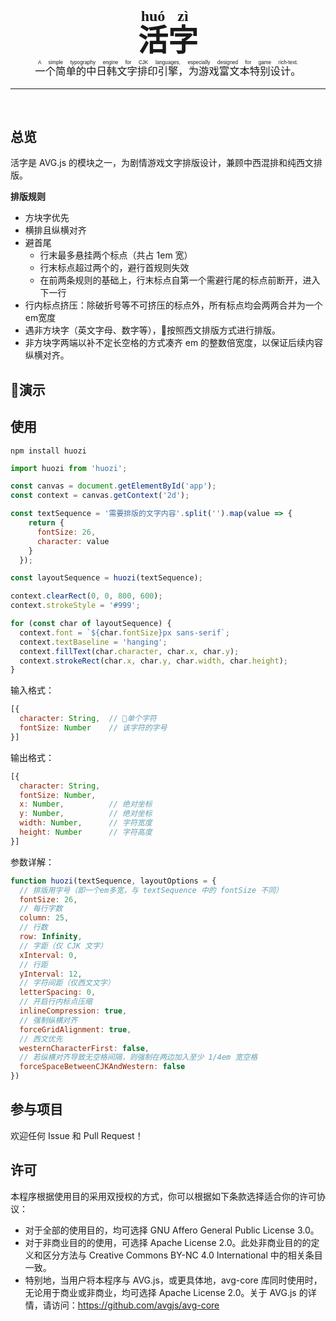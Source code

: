 <h1 align="center" style="    font-family: STSong, SimSun, serif; border: none; font-size: 48px; margin-bottom: 0;">
  <ruby>活<rt>huó</rt>字<rt>zì</rt></ruby>
</h1>
<h3 align="center" style="font-family: 'PingFang SC', 'Microsoft Yahei', sans-serif; font-style: normal; margin-top: 0; font-weight: 400;">
  <ruby>一个简单的中日韩文字排印引擎，为游戏富文本特别设计。<rt>A simple typography engine for CJK languages, especially designed for game rich-text.</rt></ruby>
</h3>

<hr>

<p align="center">
<img src="https://img.shields.io/npm/v/huozi.svg?style=flat-square" alt="" />
<img src="https://img.shields.io/badge/ES-2015%2B-yellow.svg?style=flat-square" alt="" />
<img src="https://img.shields.io/github/issues/icemic/huozi.js.svg?style=flat-square" alt="" />
<a href="#License"><img src="https://img.shields.io/badge/license-AGPL--3.0%20or%20Apache--2.0-blue.svg?style=flat-square" alt="" /></a>
<a href="#License"><img src="https://img.shields.io/badge/demo-online-ff6600.svg?style=flat-square" alt="" /></a>
</p> 

## 总览

活字是 AVG.js 的模块之一，为剧情游戏文字排版设计，兼顾中西混排和纯西文排版。

**排版规则**

- 方块字优先
- 横排且纵横对齐
- 避首尾
  - 行末最多悬挂两个标点（共占 1em 宽）
  - 行末标点超过两个的，避行首规则失效
  - 在前两条规则的基础上，行末标点自第一个需避行尾的标点前断开，进入下一行
- 行内标点挤压：除破折号等不可挤压的标点外，所有标点均会两两合并为一个em宽度
- 遇非方块字（英文字母、数字等），按照西文排版方式进行排版。
- 非方块字两端以补不定长空格的方式凑齐 em 的整数倍宽度，以保证后续内容纵横对齐。

## 演示



## 使用

```shell
npm install huozi
```

```js
import huozi from 'huozi';

const canvas = document.getElementById('app');
const context = canvas.getContext('2d');

const textSequence = '需要排版的文字内容'.split('').map(value => {
    return {
      fontSize: 26,
      character: value
    }
  });

const layoutSequence = huozi(textSequence);

context.clearRect(0, 0, 800, 600);
context.strokeStyle = '#999';

for (const char of layoutSequence) {
  context.font = `${char.fontSize}px sans-serif`;
  context.textBaseline = 'hanging';
  context.fillText(char.character, char.x, char.y);
  context.strokeRect(char.x, char.y, char.width, char.height);
}
```

输入格式：

```js
[{
  character: String,  // 单个字符
  fontSize: Number    // 该字符的字号
}]
```

输出格式：

```js
[{
  character: String,
  fontSize: Number,
  x: Number,          // 绝对坐标
  y: Number,          // 绝对坐标
  width: Number,      // 字符宽度
  height: Number      // 字符高度
}]
```

参数详解：

```js
function huozi(textSequence, layoutOptions = {
  // 排版用字号（即一个em多宽，与 textSequence 中的 fontSize 不同）
  fontSize: 26,
  // 每行字数
  column: 25,
  // 行数
  row: Infinity,
  // 字距（仅 CJK 文字）
  xInterval: 0,
  // 行距
  yInterval: 12,
  // 字符间距（仅西文文字）
  letterSpacing: 0,
  // 开启行内标点压缩
  inlineCompression: true,
  // 强制纵横对齐
  forceGridAlignment: true,
  // 西文优先
  westernCharacterFirst: false,
  // 若纵横对齐导致无空格间隔，则强制在两边加入至少 1/4em 宽空格
  forceSpaceBetweenCJKAndWestern: false
})
```

## 参与项目

欢迎任何 Issue 和 Pull Request！

## 许可

本程序根据使用目的采用双授权的方式，你可以根据如下条款选择适合你的许可协议：

- 对于全部的使用目的，均可选择 GNU Affero General Public License 3.0。
- 对于非商业目的的使用，可选择 Apache License 2.0。此处非商业目的的定义和区分方法与 Creative Commons BY-NC 4.0 International 中的相关条目一致。
- 特别地，当用户将本程序与 AVG.js，或更具体地，avg-core 库同时使用时，无论用于商业或非商业，均可选择 Apache License 2.0。关于 AVG.js 的详情，请访问：https://github.com/avgjs/avg-core
